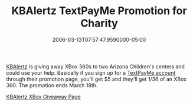 ﻿---
title: KBAlertz TextPayMe Promotion for Charity
date: "2006-03-13T07:57:47.9590000-05:00"
description: KBAlertz is giving away XBox 360s to two Arizona Children's centers and could use your help. Basically if you sign up for a TextPayMe account through their promotion page, you'll get $5 and they'll get 1/36 of an XBox 360.
featuredImage: img/kbalertz-textpayme-promotion-for-charity-featured.png
---

[KBAlertz](http://www.kbalertz.com/) is giving away XBox 360s to two Arizona Children's centers and could use your help. Basically if you sign up for a [TextPayMe account](http://www.kbalertz.com/Sponsor.aspx?id=54) through their promotion page, you'll get $5 and they'll get 1/36 of an XBox 360. The promotion ends March 18th.

[KBAlertz XBox Giveaway Page](http://www.kbalertz.com/XBOX.aspx)

